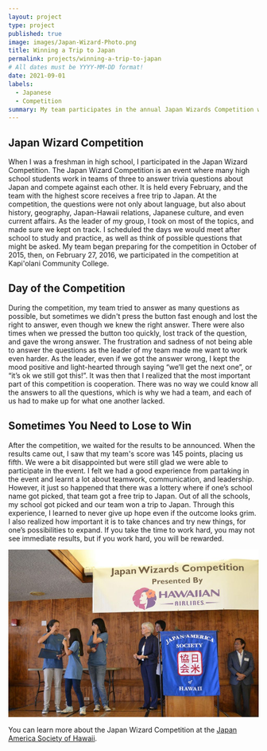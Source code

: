 ```yaml
---
layout: project
type: project
published: true
image: images/Japan-Wizard-Photo.png
title: Winning a Trip to Japan
permalink: projects/winning-a-trip-to-japan
# All dates must be YYYY-MM-DD format!
date: 2021-09-01
labels:
  - Japanese
  - Competition
summary: My team participates in the annual Japan Wizards Competition with a surprising twist at the end.
---
```


## **Japan Wizard Competition**

When I was a freshman in high school, I participated in the Japan Wizard Competition. The Japan Wizard Competition is an event where many high school students work in teams of three to answer trivia questions about Japan and compete against each other. It is held every February, and the team with the highest score receives a free trip to Japan. At the competition, the questions were not only about language, but also about history, geography, Japan-Hawaii relations, Japanese culture, and even current affairs. As the leader of my group, I took on most of the topics, and made sure we kept on track. I scheduled the days we would meet after school to study and practice, as well as think of possible questions that might be asked. My team began preparing for the competition in October of 2015, then, on February 27, 2016, we participated in the competition at Kapi'olani Community College.

## **Day of the Competition**

During the competition, my team tried to answer as many questions as possible, but sometimes we didn't press the button fast enough and lost the right to answer, even though we knew the right answer. There were also times when we pressed the button too quickly, lost track of the question, and gave the wrong answer. The frustration and sadness of not being able to answer the questions as the leader of my team made me want to work even harder. As the leader, even if we got the answer wrong, I kept the mood positive and light-hearted through saying “we’ll get the next one”, or “it’s ok we still got this!”. It was then that I realized that the most important part of this competition is cooperation. There was no way we could know all the answers to all the questions, which is why we had a team, and each of us had to make up for what one another lacked. 

## **Sometimes You Need to Lose to Win**

After the competition, we waited for the results to be announced. When the results came out, I saw that my team's score was 145 points, placing us fifth. We were a bit disappointed but were still glad we were able to participate in the event. I felt we had a good experience from partaking in the event and learnt a lot about teamwork, communication, and leadership. However, it just so happened that there was a lottery where if one’s school name got picked, that team got a free trip to Japan. Out of all the schools, my school got picked and our team won a trip to Japan. Through this experience, I learned to never give up hope even if the outcome looks grim. I also realized how important it is to take chances and try new things, for one’s possibilities to expand. If you take the time to work hard, you may not see immediate results, but if you work hard, you will be rewarded.


<img class="ui massive center floated image" src="../images/JapanWizardsRaffle.jpg" alt="">

You can learn more about the Japan Wizard Competition at the [Japan America Society of Hawaii](https://www.jashawaii.org/).

